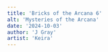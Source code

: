 ```yaml
---
title: 'Bricks of the Arcana 6'
alt: 'Mysteries of the Arcana'
date: '2024-10-03'
author: 'J Gray'
artist: 'Keira'
---
```

